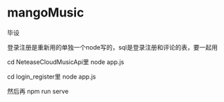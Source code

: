 # mangoMusic
毕设

登录注册是重新用的单独一个node写的，sql是登录注册和评论的表，要一起用

cd  NeteaseCloudMusicApi里  node app.js

cd login_register里 node app.js

然后再 npm run serve
